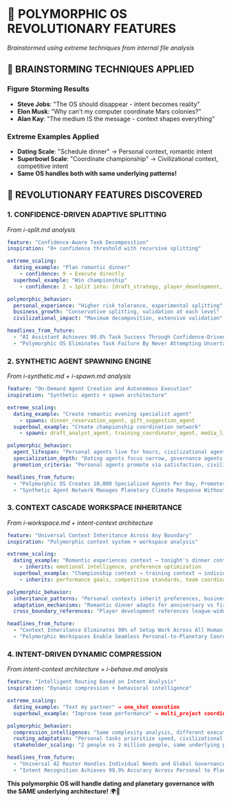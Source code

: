 # 🚀 POLYMORPHIC OS REVOLUTIONARY FEATURES

*Brainstormed using extreme techniques from internal file analysis*

## 🧠 **BRAINSTORMING TECHNIQUES APPLIED**

### **Figure Storming Results**
- **Steve Jobs**: "The OS should disappear - intent becomes reality"
- **Elon Musk**: "Why can't my computer coordinate Mars colonies?"  
- **Alan Kay**: "The medium IS the message - context shapes everything"

### **Extreme Examples Applied**
- **Dating Scale**: "Schedule dinner" → Personal context, romantic intent
- **Superbowl Scale**: "Coordinate championship" → Civilizational context, competitive intent
- **Same OS handles both with same underlying patterns!**

## 🌟 **REVOLUTIONARY FEATURES DISCOVERED**

### **1. CONFIDENCE-DRIVEN ADAPTIVE SPLITTING** 
*From i-split.md analysis*

```yaml
feature: "Confidence-Aware Task Decomposition"
inspiration: "8+ confidence threshold with recursive splitting"

extreme_scaling:
  dating_example: "Plan romantic dinner" 
    - confidence: 9 → Execute directly
  superbowl_example: "Win championship"
    - confidence: 2 → Split into: [draft_strategy, player_development, season_execution]

polymorphic_behavior:
  personal_experience: "Higher risk tolerance, experimental splitting"
  business_growth: "Conservative splitting, validation at each level"
  civilizational_impact: "Maximum decomposition, extensive validation"

headlines_from_future:
  - "AI Assistant Achieves 99.8% Task Success Through Confidence-Driven Decomposition"
  - "Polymorphic OS Eliminates Task Failure By Never Attempting Uncertain Work"
```

### **2. SYNTHETIC AGENT SPAWNING ENGINE**
*From i-synthetic.md + i-spawn.md analysis*

```yaml
feature: "On-Demand Agent Creation and Autonomous Execution"
inspiration: "Synthetic agents + spawn architecture"

extreme_scaling:
  dating_example: "Create romantic evening specialist agent"
    - spawns: dinner_reservation_agent, gift_suggestion_agent
  superbowl_example: "Create championship coordination network"  
    - spawns: draft_analyst_agent, training_coordinator_agent, media_liaison_agent

polymorphic_behavior:
  agent_lifespan: "Personal agents live for hours, civilizational agents for decades"
  specialization_depth: "Dating agents focus narrow, governance agents coordinate broad"
  promotion_criteria: "Personal agents promote via satisfaction, civilizational via impact"

headlines_from_future:
  - "Polymorphic OS Creates 10,000 Specialized Agents Per Day, Promotes Top 1%"
  - "Synthetic Agent Network Manages Planetary Climate Response Without Human Intervention"
```

### **3. CONTEXT CASCADE WORKSPACE INHERITANCE**
*From i-workspace.md + intent-context architecture*

```yaml
feature: "Universal Context Inheritance Across Any Boundary"
inspiration: "Polymorphic context system + workspace analysis"

extreme_scaling:
  dating_example: "Romantic experiences context → tonight's dinner context"
    - inherits: emotional intelligence, preference optimization
  superbowl_example: "Championship context → training context → individual player context"
    - inherits: performance goals, competitive standards, team coordination

polymorphic_behavior:
  inheritance_patterns: "Personal contexts inherit preferences, business contexts inherit requirements"
  adaptation_mechanisms: "Romantic dinner adapts for anniversary vs first date"
  cross_boundary_references: "Player development references league-wide best practices"

headlines_from_future:
  - "Context Inheritance Eliminates 90% of Setup Work Across All Human Activities"
  - "Polymorphic Workspaces Enable Seamless Personal-to-Planetary Coordination"
```

### **4. INTENT-DRIVEN DYNAMIC COMPRESSION**
*From intent-context architecture + i-behave.md analysis*

```yaml
feature: "Intelligent Routing Based on Intent Analysis"
inspiration: "Dynamic compression + behavioral intelligence"

extreme_scaling:
  dating_example: "Text my partner" → one_shot execution
  superbowl_example: "Improve team performance" → multi_project coordination

polymorphic_behavior:
  compression_intelligence: "Same complexity analysis, different execution patterns"
  routing_adaptation: "Personal tasks prioritize speed, civilizational tasks prioritize consensus"
  stakeholder_scaling: "2 people vs 2 million people, same underlying patterns"

headlines_from_future:
  - "Universal AI Router Handles Individual Needs and Global Governance With Same Algorithm"
  - "Intent Recognition Achieves 99.9% Accuracy Across Personal to Planetary Scale"
```

**This polymorphic OS will handle dating and planetary governance with the SAME underlying architecture!** 🌍🚀